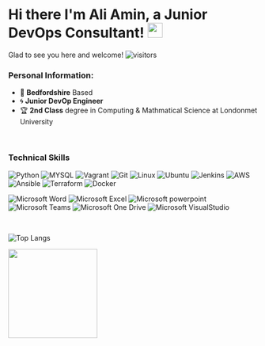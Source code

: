 
# Hi there I'm Ali Amin, a Junior DevOps Consultant! <img src="https://raw.githubusercontent.com/MartinHeinz/MartinHeinz/master/wave.gif" width="30px">
Glad to see you here and welcome! ![visitors](https://visitor-badge.glitch.me/badge?page_id=${your.ali-tm-amin}.${your.abumarwa})

### **Personal Information:**

- :round_pushpin: **Bedfordshire** Based
- :cyclone: **Junior DevOp Engineer**
- :trophy: **2nd Class** degree in Computing & Mathmatical Science at Londonmet University

&nbsp;

### **Technical Skills**

![Python](https://img.shields.io/badge/-Python-3776AB?style=flat&logo=python&logoColor=yellow)
![MYSQL](https://img.shields.io/badge/-MySQL-4479A1?style=flat&logo=MySQL&logoColor=white)
![Vagrant](https://img.shields.io/badge/-Vagrant-1563FF?style=flat&logo=Vagrant&logoColor=white)
![Git](https://img.shields.io/badge/-Git-F05032?style=flat&logo=Git&logoColor=white)
![Linux](https://img.shields.io/badge/-Linux-FCC624?style=flat&logo=Linux&logoColor=black)
![Ubuntu](https://img.shields.io/badge/-Ubuntu-E95420?style=flat&logo=Ubuntu&logoColor=white)
![Jenkins](https://img.shields.io/badge/-Jenkins-D24939?style=flat&logo=Jenkins&logoColor=white)
![AWS](https://img.shields.io/badge/-Amazon%20AWS-232F3E?style=flat&logo=Amazon%20AWS&logoColor=white)
![Ansible](https://img.shields.io/badge/-Ansible-EE0000?style=flat&logo=Ansible&logoColor=white)
![Terraform](https://img.shields.io/badge/-Terraform-623Ce4?style=flat&logo=Terraform&logoColor=white)
![Docker](https://img.shields.io/badge/-Docker-2496ED?style=flat&logo=Docker&logoColor=white)

![Microsoft Word](https://img.shields.io/badge/-Microsoft%20Word-164ead?style=flat&logo=microsoft%20word)
![Microsoft Excel](https://img.shields.io/badge/-Microsoft%20Excel-026f39?style=flat&logo=microsoft%20excel)
![Microsoft powerpoint](https://img.shields.io/badge/-Microsoft%20PowerPoint-b9361a?style=flat&logo=microsoft%20powerpoint)
![Microsoft Teams](https://img.shields.io/badge/-Microsoft%20Teams-6264A7?style=flat&logo=Microsoft%20Teams&logoColor=white)
![Microsoft One Drive](https://img.shields.io/badge/-Microsoft%20OneDrive-0078D4?style=flat&logo=Microsoft%20OneDrive&logoColor=white)
![Microsoft VisualStudio](https://img.shields.io/badge/-Visual%20Studio-5C2D91?style=flat&logo=Visual%20Studio&logoColor=white)

&nbsp;

![Top Langs](https://github-readme-stats.vercel.app/api/top-langs/?username=Olejekglejek&hide=TeX&layout=compact)

<img height="180em" src="https://github-readme-stats.vercel.app/api?username=ali-tm-amin&show_icons=true&hide_border=true&&count_private=true&include_all_commits=true" />
